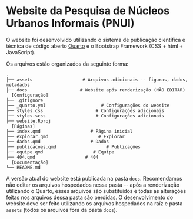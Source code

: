 # Website da Pesquisa de Núcleos Urbanos Informais (PNUI)

O website foi desenvolvido utilizando o sistema de publicação científica e técnica de código aberto [Quarto](https://quarto.org/) e o Bootstrap Framework (CSS + html + JavaScript).

Os arquivos estão organizados da seguinte forma:

    .
    ├── assets                   # Arquivos adicionais -- figuras, dados, metadados
    ├── docs                    # Website após renderização (NÃO EDITAR)
      [Configuração]
    ├── .gitignore
    ├── _quarto.yml                     # Configurações do website
    ├── styles.css                    # Configurações adicionais
    ├── styles.scss                   # Configurações adicionais
    ├── website.Rproj
      [Páginas]
    ├── index.qmd                   # Página inicial
    ├── explorar.qmd                   # Explorar
    ├── dados.qmd                   # Dados
    ├── publicacoes.qmd                   # Publicações
    ├── equipe.qmd                   # Equipe
    ├── 404.qmd                   # 404
      [Documentação]
    └── README.md                   

A versão atual do website está publicada na pasta `docs`. Recomendamos não editar os arquivos hospedados nessa pasta -- após a renderização utilizando o Quarto, esses arquivos são substituídos e todas as alterações feitas nos arquivos dessa pasta são perdidas. O desenvolvimento do website deve ser feito utilizando os arquivos hospedados na raíz e pasta `assets` (todos os arquivos fora da pasta `docs`).
